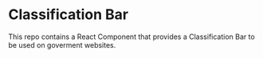 # Classification Bar

This repo contains a React Component that provides a Classification Bar to be used on goverment websites.